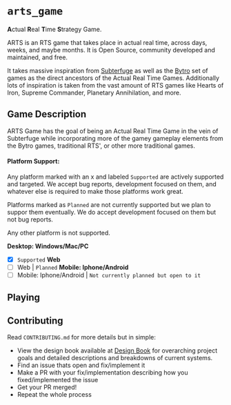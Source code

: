# `arts_game`
**A**ctual **R**eal **T**ime **S**trategy Game. 

ARTS is an RTS game that takes place in actual real time, across days, weeks, and maybe months. It is Open Source, community developed and maintained, and free.

It takes massive inspiration from [Subterfuge](http://subterfuge-game.com/) as well as the [Bytro](https://bytro.com/games/) set of games as the direct ancestors of the Actual Real Time Games. Additionally lots of inspiration is taken from the vast amount of RTS games like Hearts of Iron, Supreme Commander, Planetary Annihilation, and more.

## Game Description
ARTS Game has the goal of being an Actual Real Time Game in the vein of Subterfuge while incorporating more of the gamey gameplay elements from the Bytro games, traditional RTS', or other more traditional games.

#### Platform Support:
Any platform marked with an x and labeled `Supported` are actively supported and targeted. We accept bug reports, development focused on them, and whatever else is required to make those platforms work great.

Platforms marked as `Planned` are not currently supported but we plan to suppor them eventually. We do accept development focused on them but not bug reports.

Any other platform is not supported.

**Desktop: Windows/Mac/PC**
- [x] `Supported`
**Web**
- [ ] Web | `Planned`
**Mobile: Iphone/Android**
- [ ] Mobile: Iphone/Android | `Not currently planned but open to it`

## Playing
 

## Contributing
Read `CONTRIBUTING.md` for more details but in simple:
- View the design book available at [Design Book]() for overarching project goals and detailed descriptions and breakdowns of current systems.
- Find an issue thats open and fix/implement it
- Make a PR with your fix/implementation describing how you fixed/implemented the issue
- Get your PR merged!
- Repeat the whole process
